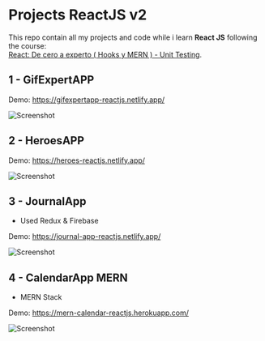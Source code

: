 # Projects ReactJS v2

This repo contain all my projects and code while i learn **React JS** following
the course:  
[React: De cero a experto ( Hooks y MERN ) - Unit Testing](https://www.udemy.com/course/react-cero-experto/).

## 1 - GifExpertAPP

Demo: https://gifexpertapp-reactjs.netlify.app/

![Screenshot](https://i.imgur.com/j8RlmXq.png)

## 2 - HeroesAPP

Demo: https://heroes-reactjs.netlify.app/

![Screenshot](https://i.imgur.com/KO70Ntg.png)

## 3 - JournalApp

-   Used Redux & Firebase

Demo: https://journal-app-reactjs.netlify.app/

![Screenshot](https://i.imgur.com/nsHXp1Q.png)

## 4 - CalendarApp MERN

-   MERN Stack

Demo: https://mern-calendar-reactjs.herokuapp.com/

![Screenshot](https://i.imgur.com/wG2lOyw.png)
